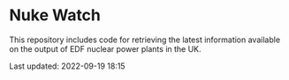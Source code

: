 # Nuke Watch

This repository includes code for retrieving the latest information available on the output of EDF nuclear power plants in the UK.

Last updated: 2022-09-19 18:15